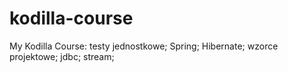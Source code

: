 # kodilla-course

My Kodilla Course:
testy jednostkowe;
Spring;
Hibernate;
wzorce projektowe;
jdbc;
stream;
